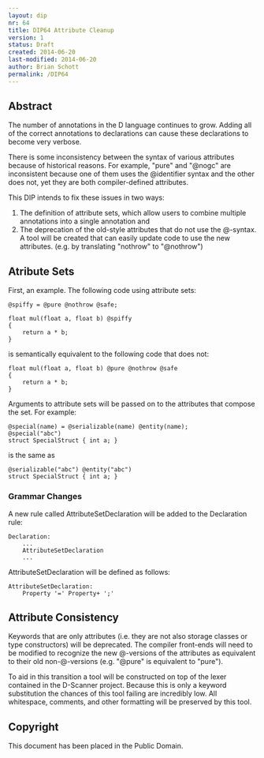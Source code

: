 ```yaml
---
layout: dip
nr: 64
title: DIP64 Attribute Cleanup
version: 1
status: Draft
created: 2014-06-20
last-modified: 2014-06-20
author: Brian Schott
permalink: /DIP64
---
```


Abstract
--------

The number of annotations in the D language continues to grow. Adding
all of the correct annotations to declarations can cause these
declarations to become very verbose.

There is some inconsistency between the syntax of various attributes
because of historical reasons. For example, "pure" and "@nogc" are
inconsistent because one of them uses the @identifier syntax and the
other does not, yet they are both compiler-defined attributes.

This DIP intends to fix these issues in two ways:

1.  The definition of attribute sets, which allow users to combine
    multiple annotations into a single annotation and
2.  The deprecation of the old-style attributes that do not use
    the @-syntax. A tool will be created that can easily update code to
    use the new attributes. (e.g. by translating "nothrow"
    to "@nothrow")

Atribute Sets
-------------

First, an example. The following code using attribute sets:

``` {.D}
@spiffy = @pure @nothrow @safe;

float mul(float a, float b) @spiffy
{
    return a * b;
}
```

is semantically equivalent to the following code that does not:

``` {.D}
float mul(float a, float b) @pure @nothrow @safe
{
    return a * b;
}
```

Arguments to attribute sets will be passed on to the attributes that
compose the set. For example:

``` {.D}
@special(name) = @serializable(name) @entity(name);
@special("abc")
struct SpecialStruct { int a; }
```

is the same as

``` {.D}
@serializable("abc") @entity("abc")
struct SpecialStruct { int a; }
```

### Grammar Changes

A new rule called AttributeSetDeclaration will be added to the
Declaration rule:

    Declaration:
        ...
        AttributeSetDeclaration
        ...

AttributeSetDeclaration will be defined as follows:

    AttributeSetDeclaration:
        Property '=' Property+ ';'

Attribute Consistency
---------------------

Keywords that are only attributes (i.e. they are not also storage
classes or type constructors) will be deprecated. The compiler
front-ends will need to be modified to recognize the new @-versions of
the attributes as equivalent to their old non-@-versions (e.g. "@pure"
is equivalent to "pure").

To aid in this transition a tool will be constructed on top of the lexer
contained in the D-Scanner project. Because this is only a keyword
substitution the chances of this tool failing are incredibly low. All
whitespace, comments, and other formatting will be preserved by this
tool.

Copyright
---------

This document has been placed in the Public Domain.
